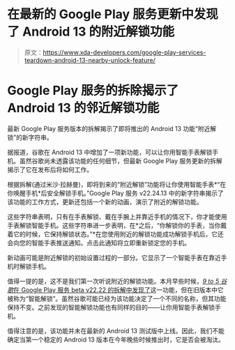 # 在最新的 Google Play 服务更新中发现了 Android 13 的附近解锁功能

> 原文：<https://www.xda-developers.com/google-play-services-teardown-android-13-nearby-unlock-feature/>

# Google Play 服务的拆除揭示了 Android 13 的邻近解锁功能

最新 Google Play 服务版本的拆解揭示了即将推出的 Android 13 功能“附近解锁”的新字符串。

据报道，谷歌在 Android 13 中增加了一项新功能，可以让你用智能手表解锁手机。虽然谷歌尚未透露该功能的任何细节，但最新 Google Play 服务更新的拆解揭示了它在发布后将如何工作。

根据拆解(通过米沙·拉赫曼)，即将到来的“附近解锁”功能将让你使用智能手表*“在你唤醒手机*后安全解锁手机。”Google Play 服务 v22.24.13 中的新字符串揭示了该功能的工作方式，更新还包括一个新的动画，演示了附近的解锁功能。

这些字符串表明，只有在手表解锁、戴在手腕上并靠近手机的情况下，你才能使用手表解锁智能手机。这些字符串进一步表明，在*之后，“你解锁你的手表，当你戴着它的时候，它保持解锁状态。”*在您使用附近的解锁功能成功解锁手机后，它还会向您的智能手表推送通知。点击此通知将立即重新锁定您的手机。

新动画可能是附近解锁的初始设置过程的一部分。它显示了一个智能手表在靠近手机时解锁手机。

值得一提的是，这不是我们第一次听说附近的解锁功能。本月早些时候，[*9 to 5 谷歌*在 Google Play 服务 beta v22.22 的拆解中发现了](https://9to5google.com/2022/06/07/pixel-watch-app-smart-unlock/)这一功能，但在旧版本中它被称为“智能解锁”。虽然谷歌可能已经为该功能决定了一个不同的名称，但其功能保持不变。之前发现的智能解锁功能也有同样的目的——让你用智能手表解锁手机。

值得注意的是，该功能并未在最新的 Android 13 测试版中上线。因此，我们不能确定当第一个稳定的 Android 13 版本在今年晚些时候推出时，它是否会被淘汰。